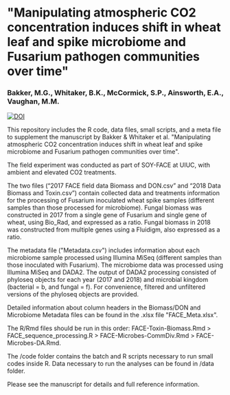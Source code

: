 # "Manipulating atmospheric CO2 concentration induces shift in wheat leaf and spike microbiome and Fusarium pathogen communities over time"
### Bakker, M.G., Whitaker, B.K., McCormick, S.P., Ainsworth, E.A., Vaughan, M.M.

[![DOI](https://zenodo.org/badge/DOI/10.5281/zenodo.8387806.svg)](https://doi.org/10.5281/zenodo.8387806)

This repository includes the R code, data files, small scripts, and a meta file to supplement the manuscript by Bakker & Whitaker et al. "Manipulating atmospheric CO2 concentration induces shift in wheat leaf and spike microbiome and Fusarium pathogen communities over time".

The field experiment was conducted as part of SOY-FACE at UIUC, with ambient and elevated CO2 treatments. 

The two files (“2017 FACE field data Biomass and DON.csv” and “2018 Data Biomass and Toxin.csv”) contain collected data and treatments information for the processing of Fusarium inoculated wheat spike samples (different samples than those processed for microbiome). Fungal biomass was constructed in 2017 from a single gene of Fusarium and single gene of wheat, using Bio_Rad, and expressed as a ratio. Fungal biomass in 2018 was constructed from multiple genes using a Fluidigm, also expressed as a ratio.

The metadata file ("Metadata.csv") includes information about each microbiome sample processed using Illumina MiSeq (different samples than those inoculated with Fusarium). The microbiome data was processed using Illumina MiSeq and DADA2. The output of DADA2 processing consisted of phyloseq objects for each year (2017 and 2018) and microbial kingdom (bacterial = b, and fungal = f). For convenience, filtered and unfiltered versions of the phyloseq objects are provided.

Detailed information about column headers in the Biomass/DON and Microbiome Metadata files can be found in the .xlsx file "FACE_Meta.xlsx".

The R/Rmd files should be run in this order: FACE-Toxin-Biomass.Rmd > FACE_sequence_processing.R > FACE-Microbes-CommDiv.Rmd > FACE-Microbes-DA.Rmd. 

The /code folder contains the batch and R scripts necessary to run small codes inside R. Data necessary to run the analyses can be found in /data folder.

Please see the manuscript for details and full reference information.
